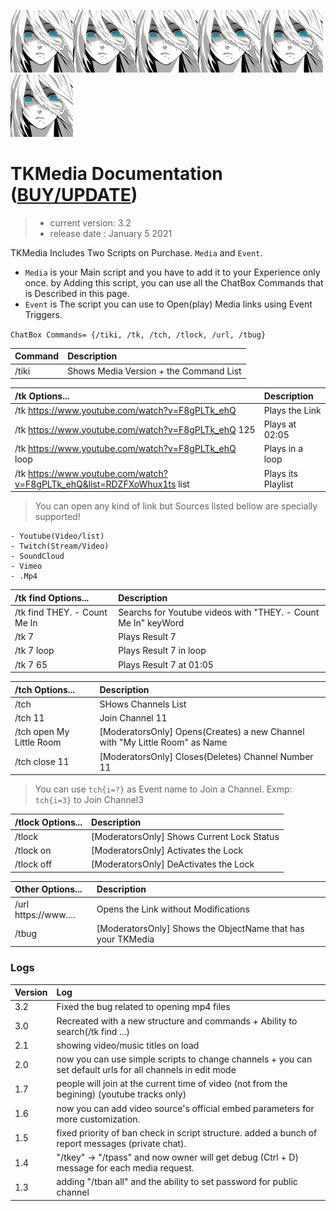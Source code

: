 ![TK Logo](/logo.png)![TK Logo](/logo.png)![TK Logo](/logo.png)![TK Logo](/logo.png)![TK Logo](/logo.png)![TK Logo](/logo.png)
# TKMedia Documentation ([BUY/UPDATE](https://store.sansar.com/listings/1b1274e3-0f40-45f4-8d82-325d1a1c5235/tkmedia))
> - current version: 3.2
> - release date   : January 5 2021

TKMedia Includes Two Scripts on Purchase. `Media` and `Event`.
- `Media` is your Main script and you have to add it to your Experience only once. by Adding this script, you can use all the ChatBox Commands that is Described in this page.
- `Event` is The script you can use to Open(play) Media links using Event Triggers.

``` ChatBox Commands= {/tiki, /tk, /tch, /tlock, /url, /tbug} ```

Command | Description
 :--- | :---
/tiki | Shows Media Version + the Command List 

/tk Options... | Description
 :--- | :---
/tk https://www.youtube.com/watch?v=F8gPLTk_ehQ | Plays the Link
/tk https://www.youtube.com/watch?v=F8gPLTk_ehQ 125 | Plays at 02:05 
/tk https://www.youtube.com/watch?v=F8gPLTk_ehQ loop | Plays in a loop
/tk https://www.youtube.com/watch?v=F8gPLTk_ehQ&list=RDZFXoWhux1ts list | Plays its Playlist

> You can open any kind of link but Sources listed bellow are specially supported!

```
- Youtube(Video/list)
- Twitch(Stream/Video)
- SoundCloud
- Vimeo
- .Mp4
```


/tk find Options... | Description
 :--- | :---
/tk find THEY. - Count Me In | Searchs for Youtube videos with "THEY. - Count Me In" keyWord 
/tk 7 | Plays Result 7 
/tk 7 loop | Plays Result 7 in loop 
/tk 7 65 | Plays Result 7 at 01:05


/tch Options... | Description
 :--- | :---
/tch| SHows Channels List 
/tch 11| Join Channel 11 
/tch open My Little Room| [ModeratorsOnly] Opens(Creates) a new Channel with "My Little Room" as Name
/tch close 11 | [ModeratorsOnly] Closes(Deletes) Channel Number 11

> You can use `tch{i=?}` as Event name to Join a Channel. Exmp: `tch{i=3}` to Join Channel3


/tlock Options... | Description
 :--- | :---
/tlock | [ModeratorsOnly] Shows Current Lock Status
/tlock on | [ModeratorsOnly] Activates the Lock
/tlock off | [ModeratorsOnly] DeActivates the Lock


Other Options... | Description
 :--- | :---
/url https://www....  | Opens the Link without Modifications
/tbug | [ModeratorsOnly] Shows the ObjectName that has your TKMedia 



### Logs

Version | Log 
:--- | :--- 
3.2 | Fixed the bug related to opening mp4 files
3.0 | Recreated with a new structure and commands + Ability to search(/tk find ...)
2.1 | showing video/music titles on load
2.0 | now you can use simple scripts to change channels + you can set default urls for all channels in edit mode
1.7 | people will join at the current time of video (not from the begining) (youtube tracks only)
1.6 | now you can add video source's official embed parameters for more customization.
1.5 | fixed priority of ban check in script structure. added a bunch of report messages (private chat).
1.4 | "/tkey" -> "/tpass" and now owner will get debug (Ctrl + D) message for each media request.
1.3 | adding "/tban all" and the ability to set password for public channel
